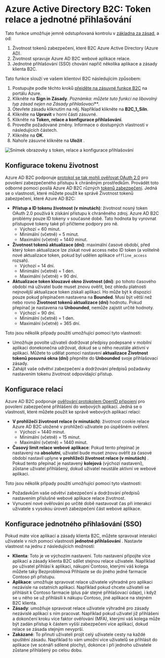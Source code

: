 <properties
    pageTitle="Azure Active Directory B2C: Token relace a jednotné přihlašování | Microsoft Azure"
    description="Token, relace a přihlašování jednotné v Azure Active Directory B2C"
    services="active-directory-b2c"
    documentationCenter=""
    authors="swkrish"
    manager="mbaldwin"
    editor="bryanla"/>

<tags
    ms.service="active-directory-b2c"
    ms.workload="identity"
    ms.tgt_pltfrm="na"
    ms.devlang="na"
    ms.topic="article"
    ms.date="07/24/2016"
    ms.author="swkrish"/>

# <a name="azure-active-directory-b2c-token-session-and-single-sign-on-configuration"></a>Azure Active Directory B2C: Token relace a jednotné přihlašování

Tato funkce umožňuje jemně odstupňovaná kontrolu v [základna za zásad](active-directory-b2c-reference-policies.md), a od:
 
1. Životnost tokenů zabezpečení, které B2C Azure Active Directory (Azure AD).
2. Životnost spravuje Azure AD B2C webové aplikace relace.
3. Jednotné přihlašování (SSO) chování napříč několika aplikace a zásady klienta B2C.

Tato funkce slouží ve vašem klientovi B2C následujícím způsobem:

1. Postupujte podle těchto kroků [přejděte na zásuvné funkce B2C](active-directory-b2c-app-registration.md#navigate-to-the-b2c-features-blade) na portálu Azure.
2. Klikněte na **Sign in Zásady**. *Poznámka: můžete tuto funkci na libovolný typ zásad nejen na* *Zásady přihlašovací***.
3. Otevřete zásadu kliknutím na něj. Například klikněte na **B2C_1_SiIn**.
4. Klikněte na **Upravit** v horní části zásuvné.
5. Klikněte na **Token, relace a konfigurace přihlašování**.
6. Proveďte požadované změny. Informace o dostupných vlastností v následujících částech.
7. Klikněte na **OK**.
8. Nahoře zásuvné klikněte na **Uložit** .

![Snímek obrazovky s token, relace a konfigurace přihlašování](./media/active-directory-b2c-token-session-sso/token-session-sso.png)

## <a name="token-lifetimes-configuration"></a>Konfigurace tokenu životnost

Azure AD B2C podporuje [protokol se tak mohli ověřovat OAuth 2.0](active-directory-b2c-reference-protocols.md) pro povolení zabezpečeného přístupu k chráněným prostředkům. Provádět toto odborné pomoci posílá Azure AD B2C různých [tokenů zabezpečení](active-directory-b2c-reference-tokens.md). Jedná se o vlastnosti, které můžete použít ke správě Životnost tokenů zabezpečení, které Azure AD B2C:

- **Přístup a ID tokenu životnost (v minutách)**: životnost nosný token OAuth 2.0 používá k získání přístupu k chráněného zdroj. Azure AD B2C problémy pouze ID tokeny v současné době. Tato hodnota by vyrovnat přístupové tokeny také při přičteme podpory pro ně.
   - Výchozí = 60 minut.
   - Minimální (včetně) = 5 minut.
   - Maximální (včetně) = 1440 minut.
- **Životnost tokenů aktualizace (dní)**: maximální časové období, před který token aktualizace lze získat nové access nebo ID token (a volitelně nové aktualizace token, pokud byl udělen aplikace `offline_access` rozsah).
   - Výchozí = 14 dní.
   - Minimální (včetně) = 1 den.
   - Maximální (včetně) = 90 dní.
- **Aktualizace token klouzavé okno životnost (dní)**: po tohoto časového období má uživatel bude muset znovu ověřit, bez ohledu platnosti nejnovější aktualizace token získali aplikací. Ho může být k dispozici pouze pokud přepínačem nastavena na **Bounded**. Musí být větší než nebo rovno **Životnost tokenů aktualizace (dní)** hodnotu. Pokud přepínač je nastavena na **Unbounded**, nemůže zajistit určité hodnoty.
   - Výchozí = 90 dní.
   - Minimální (včetně) = 1 den.
   - Maximální (včetně) = 365 dní.

Toto jsou několik případy použití umožňující pomocí tyto vlastnosti:

- Umožňuje povolte uživateli dodržovat předpisy podepsané v mobilní aplikaci donekonečna udržovat, dokud se u něho neustále aktivní v aplikaci. Můžete to udělat pomocí nastavení **aktualizace Životnost tokenů posuvná okna (dní)** přepněte do **Unbounded** svoje přihlašovací zásady.
- Zahájit vaše odvětví zabezpečení a dodržování předpisů požadavky nastavením tokenu životnost odpovídající přístup.

## <a name="session-configuration"></a>Konfigurace relací

Azure AD B2C podporuje [ověřování protokolem OpenID připojení](active-directory-b2c-reference-oidc.md) pro povolení zabezpečené přihlášení do webových aplikací. Jedná se o vlastnosti, které můžete použít ke správě webových aplikací relací:

- **V prohlížeči životnost relace (v minutách)**: životnost cookie relace Azure AD B2C uložené v prohlížeči uživatele po úspěšném ověření.
   - Výchozí = 1440 minut.
   - Minimální (včetně) = 15 minut.
   - Maximální (včetně) = 1440 minut.
- **Časový limit relace webové aplikace**: Pokud tento přepínač je nastavený na **absolutní**, uživatel bude muset znovu ověřit za časové období nastavil uplyne **v prohlížeči životnost relace (v minutách)** . Pokud tento přepínač je nastavený **kolejová** (výchozí nastavení), zůstane uživatel přihlášený, dokud uživatel neustále aktivní ve webové aplikaci.

Toto jsou několik případy použití umožňující pomocí tyto vlastnosti:

- Požadavkům vaše odvětví zabezpečení a dodržování předpisů nastavením příslušné webové aplikace relace životnost.
- Vynucení nové ověřování po určité době nastavovat čas při interakci uživatele s vysokou úroveň zabezpečení část webové aplikace. 

## <a name="single-sign-on-sso-configuration"></a>Konfigurace jednotného přihlašování (SSO)

Pokud máte více aplikací a zásady klienta B2C, můžete spravovat interakcí uživatele v nich pomocí vlastnosti **jednotné přihlašování** . Nastavte vlastnost na jednu z následujících možností:

- **Klienta**: Toto je ve výchozím nastavení. Toto nastavení připojíte více aplikací a zásady klienta B2C sdílet stejnou relace uživatele. Například po uživatel přihlásí k aplikaci, nákupní Contoso, kterými váš kolega můžete taky Bezproblémová Přihlaste se do jiného jedné farmacie Contoso při přístupu.
- **Aplikace**: umožňuje spravovat relace uživatele výhradně pro aplikaci nezávisle na ostatních aplikací. Například pokud chcete uživateli se přihlásit k Contoso farmacie (plus pár stejné přihlašovací údaje), i když se u něho se už přihlásili k nákupu Contoso, jiné aplikace na stejném B2C klienta. 
- **Zásady**: umožňuje spravovat relace uživatele výhradně pro zásady nezávislé aplikací s ním pracovat. Například pokud uživatel již přihlášeni a dokončení kroku více faktor ověřování (MFA), kterými váš kolega může být zadán přístup k částem vyšší zabezpečení více aplikací, dokud relace se zásada stejným nevyprší.
- **Zakázané**: To přinutí uživateli projít celý uživatele cesty na každé spuštění zásadu. Například to vám umožní více uživatelů se přihlásit do aplikace (ve scénáři sdílené plochy), dokonce i při jednoho uživatele zůstane přihlášený po celou dobu.

